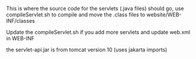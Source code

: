 This is where the source code for the servlets (.java files) should go, use compileServlet.sh to compile and move the .class files to website/WEB-INF/classes

Update the compileServlet.sh if you add more servlets and update web.xml in WEB-INF

the servlet-api.jar is from tomcat version 10 (uses jakarta imports)


